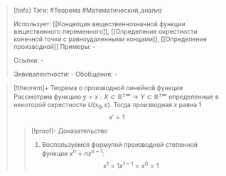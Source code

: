 > [!info]
> Тэги: #Теорема #Математический_анализ   
> 
> Использует: [[Концепция вещественнозначной функции вещественного переменного]], [[Определение окрестности конечной точки с равноудаленными концами]], [[Определение производной]]
> Примеры: *-*
> 
> Ссылки: *-*
> 
> Эквивалентности: *-*
> Обобщения: *-*

> [!theorem]+ Теорема о производной линейной функции
> Рассмотрим функцию $y = x:X \subset \mathbb{R^{\pm\infty}}\rightarrow Y \subset \mathbb{R^{\pm\infty}}$ определенные в некоторой окрестности $U(x_0, \varepsilon)$. Тогда производная $x$ равна $1$ $$x' =1$$
> > [!proof]- Доказательство
> > 1. Воспользуемся формулой производной степенной функции $x^n = nx^{n-1}$: $$x^1 = 1x^{1-1} = x^0 = 1$$

